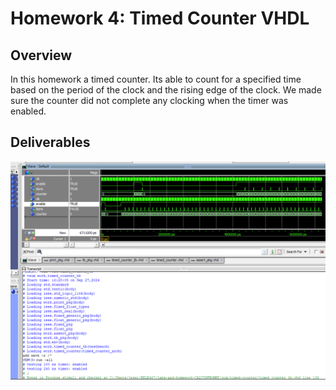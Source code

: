 # Homework 4: Timed Counter VHDL

## Overview
In this homework a timed counter.  Its able to count for a specified time based on the period of the clock and the rising edge of the clock.  We made sure the counter did not complete any clocking when the timer was enabled.  

## Deliverables
![Picture of deliverable](hw4_screenshot.png)
